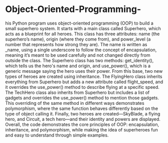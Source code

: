 # Object-Oriented-Programming-
his Python program uses object-oriented programming (OOP) to build a small superhero system. It starts with a main class called Superhero, which acts as a blueprint for all heroes. This class has three attributes: name (the superhero’s name), origin (where they come from), and power_level (a number that represents how strong they are). The name is written as _name, using a single underscore to follow the concept of encapsulation, meaning it’s meant to be used carefully and not changed directly from outside the class. The Superhero class has two methods: get_identity(), which tells us the hero's name and origin, and use_power(), which is a generic message saying the hero uses their power. From this base, two new types of heroes are created using inheritance. The FlyingHero class inherits everything from Superhero but adds a new attribute called flight_speed, and it overrides the use_power() method to describe flying at a specific speed. The TechHero class also inherits from Superhero but includes a list of gadgets and overrides the use_power() method to mention those gadgets. This overriding of the same method in different ways demonstrates polymorphism, where the same function behaves differently based on the type of object calling it. Finally, two heroes are created—SkyBlade, a flying hero, and Circuit, a tech hero—and their identity and powers are displayed. Overall, the code demonstrates the core principles of OOP: encapsulation, inheritance, and polymorphism, while making the idea of superheroes fun and easy to understand through simple examples.
